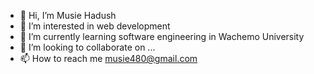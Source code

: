 - 👋 Hi, I’m Musie Hadush
- 👀 I’m interested in web development 
- 🌱 I’m currently learning software engineering in Wachemo University
- 💞️ I’m looking to collaborate on ...
- 📫 How to reach me musie480@gmail.com

<!---
Musie480/Musie480 is a ✨ special ✨ repository because its `README.md` (this file) appears on your GitHub profile.
You can click the Preview link to take a look at your changes.
--->
